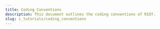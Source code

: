 ```yaml
---
title: Coding Conventions
description: This document outlines the coding conventions of RIOT.
slug: c_tutorials/coding_conventions
---
```

